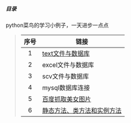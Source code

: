 ##### 目录
python菜鸟的学习小例子，一天进步一点点
> | 序号 | 链接 |
> |:---:  | --- |
> |1|[text文件与数据库](https://github.com/ssiping/Beginner-example/blob/master/mainbody/texttomysql.md)|
> |2|excel文件与数据库 |
> |3|scv文件与数据库|
> |4|mysql数据库连接|
> |5|[百度抓取美女图片](https://github.com/ssiping/Beginner-example/blob/master/mainbody/grabbeauty.md)|
> |6|[静态方法、类方法和实例方法](https://github.com/ssiping/Beginner-example/blob/master/mainbody/classlei.md)|

